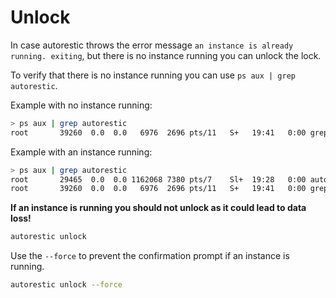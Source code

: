 # Unlock

In case autorestic throws the error message `an instance is already running. exiting`, but there is no instance running you can unlock the lock.

To verify that there is no instance running you can use `ps aux | grep autorestic`.

Example with no instance running:

```bash
> ps aux | grep autorestic
root       39260  0.0  0.0   6976  2696 pts/11   S+   19:41   0:00 grep autorestic
```

Example with an instance running:

```bash
> ps aux | grep autorestic
root       29465  0.0  0.0 1162068 7380 pts/7    Sl+  19:28   0:00 autorestic --ci backup -a
root       39260  0.0  0.0   6976  2696 pts/11   S+   19:41   0:00 grep autorestic
```

**If an instance is running you should not unlock as it could lead to data loss!**

```bash
autorestic unlock
```

Use the `--force` to prevent the confirmation prompt if an instance is running.

```bash
autorestic unlock --force
```
